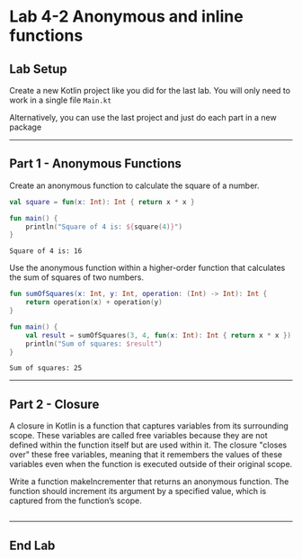 # Lab 4-2   Anonymous and inline functions
<!--suppress CheckImageSize -->

## Lab Setup

Create a new Kotlin project like you did for the last lab. You will only need to work in a single file `Main.kt`

Alternatively, you can use the last project and just do each part in a new package

---

## Part 1 - Anonymous Functions

Create an anonymous function to calculate the square of a number.

```kotlin
val square = fun(x: Int): Int { return x * x }

fun main() {
    println("Square of 4 is: ${square(4)}")
}
```
```shell
Square of 4 is: 16
```

Use the anonymous function within a higher-order function that calculates the sum of squares of two numbers.

```kotlin
fun sumOfSquares(x: Int, y: Int, operation: (Int) -> Int): Int {
    return operation(x) + operation(y)
}

fun main() {
    val result = sumOfSquares(3, 4, fun(x: Int): Int { return x * x })
    println("Sum of squares: $result")
}
```
```shell
Sum of squares: 25
```

---

## Part 2 - Closure

A closure in Kotlin is a function that captures variables from its surrounding scope. These variables are called free variables because they are not defined within the function itself but are used within it. The closure "closes over" these free variables, meaning that it remembers the values of these variables even when the function is executed outside of their original scope.

Write a function makeIncrementer that returns an anonymous function. The function should increment its argument by a specified value, which is captured from the function’s scope.

```kotlin

```
---

## End Lab
